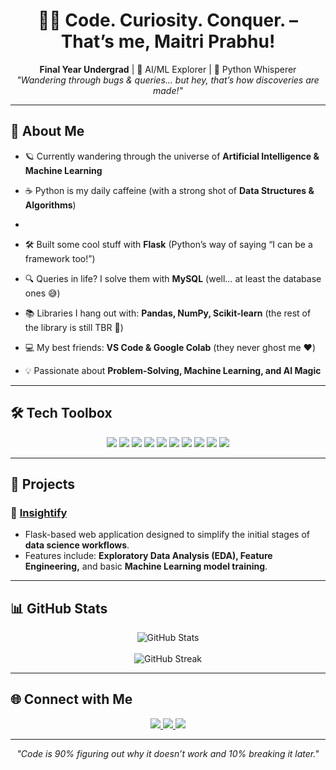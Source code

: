 <h1 align="center">👩‍💻 Code. Curiosity. Conquer. – That’s me, Maitri Prabhu!</h1>
<p align="center">
  <b>Final Year Undergrad</b> | 🍭 AI/ML Explorer | 🐍 Python Whisperer <br>
  <i>"Wandering through bugs & queries... but hey, that’s how discoveries are made!"</i>
</p>

---

## 🌸 About Me 

- 🪐 Currently wandering through the universe of **Artificial Intelligence & Machine Learning**
  
- ☕ Python is my daily caffeine (with a strong shot of **Data Structures & Algorithms**)
- 
- 🛠️ Built some cool stuff with **Flask** (Python’s way of saying “I can be a framework too!”)

- 🔍 Queries in life? I solve them with **MySQL** (well… at least the database ones 😅)

- 📚 Libraries I hang out with: **Pandas, NumPy, Scikit-learn** (the rest of the library is still TBR 📖)

- 💻 My best friends: **VS Code & Google Colab** (they never ghost me ❤️)

- 💡 Passionate about **Problem-Solving, Machine Learning, and AI Magic**  

---

## 🛠️ Tech Toolbox  

<p align="center">
  <img src="https://img.shields.io/badge/Python-3776AB?style=for-the-badge&logo=python&logoColor=white"/>
  <img src="https://img.shields.io/badge/Flask-000000?style=for-the-badge&logo=flask&logoColor=white"/>
  <img src="https://img.shields.io/badge/MySQL-005C84?style=for-the-badge&logo=mysql&logoColor=white"/>
  <img src="https://img.shields.io/badge/Numpy-013243?style=for-the-badge&logo=numpy&logoColor=white"/>
  <img src="https://img.shields.io/badge/Pandas-150458?style=for-the-badge&logo=pandas&logoColor=white"/>
  <img src="https://img.shields.io/badge/Scikit--learn-F7931E?style=for-the-badge&logo=scikitlearn&logoColor=white"/>
  <img src="https://img.shields.io/badge/Git-F05033?style=for-the-badge&logo=git&logoColor=white"/>
  <img src="https://img.shields.io/badge/GitHub-181717?style=for-the-badge&logo=github&logoColor=white"/>
  <img src="https://img.shields.io/badge/VSCode-007ACC?style=for-the-badge&logo=visualstudiocode&logoColor=white"/>
  <img src="https://img.shields.io/badge/GoogleColab-F9AB00?style=for-the-badge&logo=googlecolab&logoColor=white"/>
</p>

---

## 🚀 Projects  

### 📌 [Insightify](https://github.com/Mai3Prabhu/Insightify)
- Flask-based web application designed to simplify the initial stages of **data science workflows**.  
- Features include: **Exploratory Data Analysis (EDA), Feature Engineering,** and basic **Machine Learning model training**.  

---

## 📊 GitHub Stats  

<p align="center">
  <img src="https://github-readme-stats.vercel.app/api?username=Mai3Prabhu&show_icons=true&theme=tokyonight" alt="GitHub Stats" />  
  <br><br>
  <img src="https://github-readme-streak-stats.herokuapp.com/?user=Mai3Prabhu&theme=tokyonight" alt="GitHub Streak" />  
</p>

---

## 🌐 Connect with Me  

<p align="center">
  <a href="mailto:maitriprabhu@gmail.com">
    <img src="https://img.shields.io/badge/Gmail-D14836?style=for-the-badge&logo=gmail&logoColor=white" />
  </a>
  <a href="https://www.linkedin.com/in/maitriprabhu30/">
    <img src="https://img.shields.io/badge/LinkedIn-0077B5?style=for-the-badge&logo=linkedin&logoColor=white" />
  </a>
  <a href="https://github.com/Mai3Prabhu">
    <img src="https://img.shields.io/badge/GitHub-181717?style=for-the-badge&logo=github&logoColor=white" />
  </a>
</p>

---

<p align="center">
  <i>"Code is 90% figuring out why it doesn’t work and 10% breaking it later."</i>
</p>
